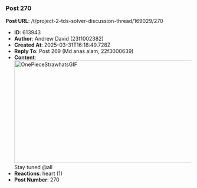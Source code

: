 ### Post 270
**Post URL**: /t/project-2-tds-solver-discussion-thread/169029/270
- **ID**: 613943
- **Author**: Andrew David (23f1002382)
- **Created At**: 2025-03-31T16:18:49.728Z
- **Reply To**: Post 269 (Md anas alam, 22f3000639)
- **Content**:  
  <img src="https://europe1.discourse-cdn.com/flex013/uploads/iitm/original/3X/a/2/a2ca53960e1ef9d9566dd1648096df09332e6310.gif" alt="OnePieceStrawhatsGIF" data-base62-sha1="ne6PD7vhrLy6v5S21qlbK2Rdi0w" width="498" height="278" class="animated">
Stay tuned <span class="mention">@all</span>
- **Reactions**: heart (1)
- **Post Number**: 270

